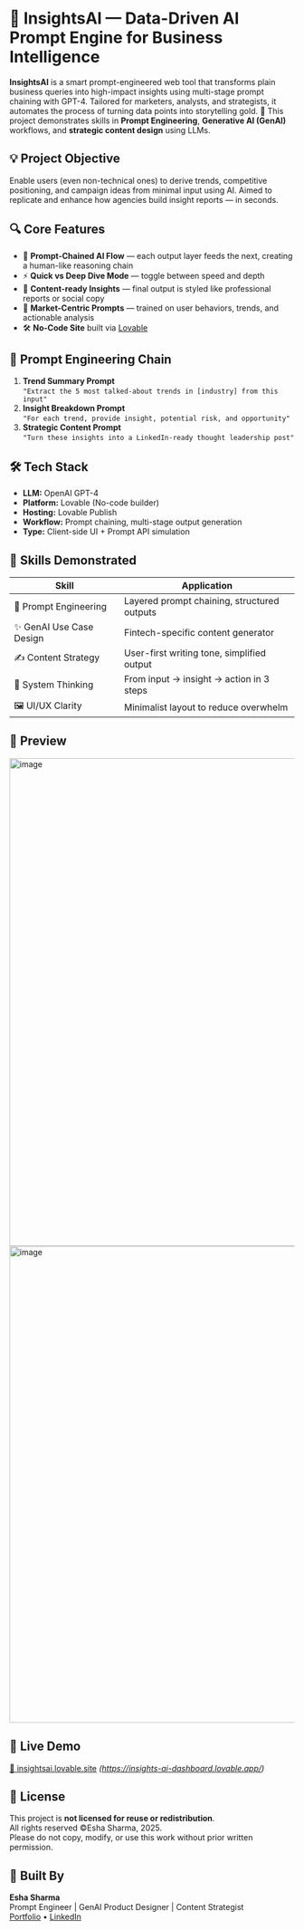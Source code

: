 # 🤖 InsightsAI — Data-Driven AI Prompt Engine for Business Intelligence

**InsightsAI** is a smart prompt-engineered web tool that transforms plain business queries into high-impact insights using multi-stage prompt chaining with GPT-4. Tailored for marketers, analysts, and strategists, it automates the process of turning data points into storytelling gold. 🚀 This project demonstrates skills in **Prompt Engineering**, **Generative AI (GenAI)** workflows, and **strategic content design** using LLMs.

## 💡 Project Objective

Enable users (even non-technical ones) to derive trends, competitive positioning, and campaign ideas from minimal input using AI. Aimed to replicate and enhance how agencies build insight reports — in seconds.

## 🔍 Core Features

- 🧠 **Prompt-Chained AI Flow** — each output layer feeds the next, creating a human-like reasoning chain  
- ⚡️ **Quick vs Deep Dive Mode** — toggle between speed and depth  
- 📝 **Content-ready Insights** — final output is styled like professional reports or social copy  
- 🎯 **Market-Centric Prompts** — trained on user behaviors, trends, and actionable analysis  
- 🛠️ **No-Code Site** built via [Lovable](https://insights-ai-dashboard.lovable.app/)

## 🧠 Prompt Engineering Chain

1. **Trend Summary Prompt**  
   `"Extract the 5 most talked-about trends in [industry] from this input"`  
2. **Insight Breakdown Prompt**  
   `"For each trend, provide insight, potential risk, and opportunity"`  
3. **Strategic Content Prompt**  
   `"Turn these insights into a LinkedIn-ready thought leadership post"`

## 🛠️ Tech Stack

- **LLM:** OpenAI GPT-4  
- **Platform:** Lovable (No-code builder)  
- **Hosting:** Lovable Publish  
- **Workflow:** Prompt chaining, multi-stage output generation  
- **Type:** Client-side UI + Prompt API simulation
   
## 💼 Skills Demonstrated

| Skill | Application |
|-------|-------------|
| 🧠 Prompt Engineering | Layered prompt chaining, structured outputs |
| ✨ GenAI Use Case Design | Fintech-specific content generator |
| ✍️ Content Strategy | User-first writing tone, simplified output |
| 🧩 System Thinking | From input → insight → action in 3 steps |
| 🖼️ UI/UX Clarity | Minimalist layout to reduce overwhelm |

## 📸 Preview

<img width="1881" height="862" alt="image" src="https://github.com/user-attachments/assets/22e5dd28-bc11-4ee2-8b22-833c4518ffb5" />


<img width="1895" height="842" alt="image" src="https://github.com/user-attachments/assets/501accb7-2e15-4c4d-82a2-bb25668a7879" />



## 🔗 Live Demo

[🔗 insightsai.lovable.site](#) *(https://insights-ai-dashboard.lovable.app/)*

## 📜 License
This project is **not licensed for reuse or redistribution**.  
All rights reserved ©Esha Sharma, 2025.  
Please do not copy, modify, or use this work without prior written permission.


## 👤 Built By

**Esha Sharma**  
Prompt Engineer | GenAI Product Designer | Content Strategist  
[Portfolio](https://eshadesignportfolio.framer.website/) • [LinkedIn](https://www.linkedin.com/in/esha-sharma-uix2025/)
